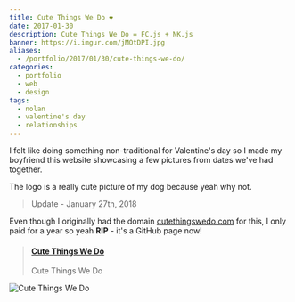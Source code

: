 ```yaml
---
title: Cute Things We Do ❤
date: 2017-01-30
description: Cute Things We Do = FC.js + NK.js
banner: https://i.imgur.com/jMOtDPI.jpg
aliases:
  - /portfolio/2017/01/30/cute-things-we-do/
categories:
  - portfolio
  - web
  - design
tags:
  - nolan
  - valentine's day
  - relationships
---
```


I felt like doing something non-traditional for Valentine's day so I made my boyfriend this website showcasing a few pictures from dates we've had together.

The logo is a really cute picture of my dog because yeah why not.

> Update - January 27th, 2018

Even though I originally had the domain [cutethingswedo.com](//cutethingswedo.com) for this, I only paid for a year so yeah **RIP** - it's a GitHub page now!

<blockquote class="embedly-card"><h4><a href="https://fvcproductions.github.io/cutethingswedo/">Cute Things We Do</a></h4><p>Cute Things We Do</p></blockquote>
<script async src="//cdn.embedly.com/widgets/platform.js" charset="UTF-8"></script>

![Cute Things We Do](https://i.imgur.com/N5nekk7.jpg)
